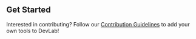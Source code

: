 ## Get Started

Interested in contributing? Follow our [Contribution Guidelines](CONTRIBUTING.md) to add your own tools to DevLab!

